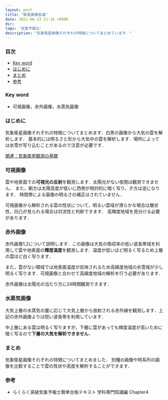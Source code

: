 ```yaml
---
layout: post
title: "衛星画像各論"
date: 2021-06-13 21:16 +0900
dir: 
tags: '気象予報士'
description: "気象衛星画像それぞれの特徴についてまとめています．"
---
```


### 目次
- [Key word](#key-word)
- [はじめに](#はじめに)
- [まとめ](#まとめ)
- [参考](#参考)

### Key word
- 可視画像，赤外画像，水蒸気画像

### はじめに
気象衛星画像それぞれの特徴についてまとめます．白黒の画像から大気の雲を解析します．
基本的には明るさと形から大気中の雲を解析します．場所によっては氷雪が写り込むことがあるので注意が必要です．

[関連：気象衛星観測の基礎](/2021/05/09/kishoukantann-eiseigazou.html)

### 可視画像
雲や地表面での**可視光の反射**を観測します．太陽光がない夜間は観測できません．
また，朝方は太陽高度が低いに西側が相対的に暗く写り，夕方は逆になります．
時間帯による画像の明るさの補正はされていません．

可視画像から解析される雲の性状について，明るい雲域が滑らかな場合は層状性，凹凸が見られる場合は対流性と判断できます．
高輝度地域を見分ける必要があります．

### 赤外画像
赤外画像1,2について説明します．この画像は大気の吸収率の低い波長帯域を利用して雲や地表面の**輝度温度**を観測します．温度が低いほど明るく写るため上層の雲ほど白く写ります．

また，雲がない領域では地表面温度が反映されるため高緯度地域の氷雪域が少し明るく写ります．可視画像と合わせて高緯度地域の解析を行う必要があります．

赤外画像は太陽光の当たり方に24時間観測できます．

### 水蒸気画像
大気上層の水蒸気の量に応じて大気上層から放射される赤外線を観測します．上記の赤外画像よりは短い波長帯を利用しています．

中上層にある雲は明るく写りますが，下層に雲があっても輝度温度が高いために暗く写るので**下層の大気を解析できません．**

### まとめ
気象衛星画像それぞれの特徴についてまとめました．
別種の画像や時系列の画像を比較することで雲の性状や高度を解析することができます．

### 参考
- らくらく突破気象予報士簡単合格テキスト 学科専門知識編 Chapter4
